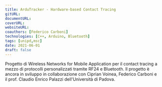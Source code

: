 ```yaml
---
title: ArduTracker - Hardware-based Contact Tracing
gitURL: 
documentURL: 
coverURL: 
websiteURL:
coauthors: [Federico Carboni]
technologies: [C++, Arduino, Bluetooth]
tags: [unipd,msc]
date: 2021-06-01
draft: false
---
```


Progetto di Wireless Networks for Mobile Application per il contact tracing a mezzo di protocolli personalizzati tramite RF24 e Bluetooth. Il progetto è ancora in sviluppo in collaborazione con Ciprian Voinea, Federico Carboni e il prof. Claudio Enrico Palazzi dell'Università di Padova.